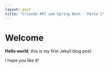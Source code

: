 ```yaml
---
layout: post
title: "Criando API com Spring Boot - Parte 1"
---
```


# Welcome

**Hello world**, this is my first Jekyll blog post.

I hope you like it!
